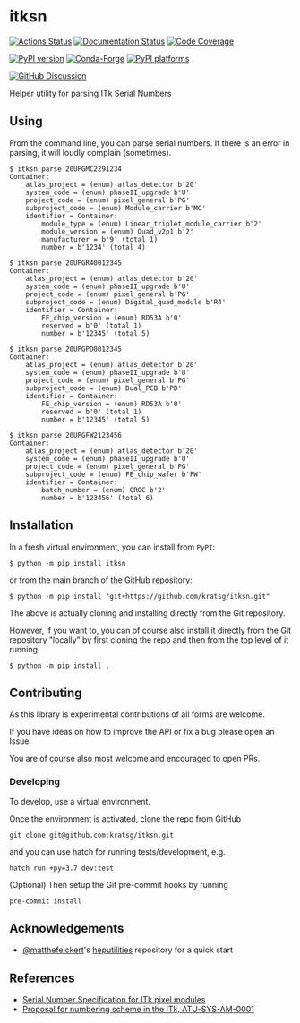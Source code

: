 # itksn

[![Actions Status][actions-badge]][actions-link]
[![Documentation Status][rtd-badge]][rtd-link]
[![Code Coverage][coverage-badge]][coverage-link]

[![PyPI version][pypi-version]][pypi-link]
[![Conda-Forge][conda-badge]][conda-link]
[![PyPI platforms][pypi-platforms]][pypi-link]

[![GitHub Discussion][github-discussions-badge]][github-discussions-link]

<!-- prettier-ignore-start -->
[actions-badge]:            https://github.com/kratsg/itksn/workflows/CI/badge.svg
[actions-link]:             https://github.com/kratsg/itksn/actions
[conda-badge]:              https://img.shields.io/conda/vn/conda-forge/itksn
[conda-link]:               https://github.com/conda-forge/itksn-feedstock
[github-discussions-badge]: https://img.shields.io/static/v1?label=Discussions&message=Ask&color=blue&logo=github
[github-discussions-link]:  https://github.com/kratsg/itksn/discussions
[pypi-link]:                https://pypi.org/project/itksn/
[pypi-platforms]:           https://img.shields.io/pypi/pyversions/itksn
[pypi-version]:             https://img.shields.io/pypi/v/itksn
[rtd-badge]:                https://readthedocs.org/projects/itksn/badge/?version=latest
[rtd-link]:                 https://itksn.readthedocs.io/en/latest/?badge=latest
[coverage-badge]:           https://codecov.io/gh/kratsg/itksn/graph/badge.svg?branch=main
[coverage-link]:            https://codecov.io/gh/kratsg/itksn?branch=main

<!-- prettier-ignore-end -->

Helper utility for parsing ITk Serial Numbers

## Using

From the command line, you can parse serial numbers. If there is an error in
parsing, it will loudly complain (sometimes).

```
$ itksn parse 20UPGMC2291234
Container:
    atlas_project = (enum) atlas_detector b'20'
    system_code = (enum) phaseII_upgrade b'U'
    project_code = (enum) pixel_general b'PG'
    subproject_code = (enum) Module_carrier b'MC'
    identifier = Container:
        module_type = (enum) Linear_triplet_module_carrier b'2'
        module_version = (enum) Quad_v2p1 b'2'
        manufacturer = b'9' (total 1)
        number = b'1234' (total 4)

$ itksn parse 20UPGR40012345
Container:
    atlas_project = (enum) atlas_detector b'20'
    system_code = (enum) phaseII_upgrade b'U'
    project_code = (enum) pixel_general b'PG'
    subproject_code = (enum) Digital_quad_module b'R4'
    identifier = Container:
        FE_chip_version = (enum) RD53A b'0'
        reserved = b'0' (total 1)
        number = b'12345' (total 5)

$ itksn parse 20UPGPD0012345
Container:
    atlas_project = (enum) atlas_detector b'20'
    system_code = (enum) phaseII_upgrade b'U'
    project_code = (enum) pixel_general b'PG'
    subproject_code = (enum) Dual_PCB b'PD'
    identifier = Container:
        FE_chip_version = (enum) RD53A b'0'
        reserved = b'0' (total 1)
        number = b'12345' (total 5)

$ itksn parse 20UPGFW2123456
Container:
    atlas_project = (enum) atlas_detector b'20'
    system_code = (enum) phaseII_upgrade b'U'
    project_code = (enum) pixel_general b'PG'
    subproject_code = (enum) FE_chip_wafer b'FW'
    identifier = Container:
        batch_number = (enum) CROC b'2'
        number = b'123456' (total 6)
```

## Installation

In a fresh virtual environment, you can install from `PyPI`:

```
$ python -m pip install itksn
```

or from the main branch of the GitHub repository:

```
$ python -m pip install "git+https://github.com/kratsg/itksn.git"
```

The above is actually cloning and installing directly from the Git repository.

However, if you want to, you can of course also install it directly from the Git
repository "locally" by first cloning the repo and then from the top level of it
running

```
$ python -m pip install .
```

## Contributing

As this library is experimental contributions of all forms are welcome.

If you have ideas on how to improve the API or fix a bug please open an Issue.

You are of course also most welcome and encouraged to open PRs.

### Developing

To develop, use a virtual environment.

Once the environment is activated, clone the repo from GitHub

```
git clone git@github.com:kratsg/itksn.git
```

and you can use hatch for running tests/development, e.g.

```
hatch run +py=3.7 dev:test
```

(Optional) Then setup the Git pre-commit hooks by running

```
pre-commit install
```

## Acknowledgements

- [@matthefeickert](https://github.com/matthewfeickert)'s
  [heputilities](https://github.com/matthewfeickert/heputils) repository for a
  quick start

## References

- [Serial Number Specification for ITk pixel modules](https://cds.cern.ch/record/2728364)
- [Proposal for numbering scheme in the ITk, ATU-SYS-AM-0001](https://edms.cern.ch/document/1773411/1)
